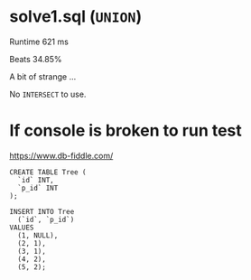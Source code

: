 # solve1.sql (`UNION`)

Runtime 621 ms

Beats 34.85%

A bit of strange ...

No `INTERSECT` to use.

# If console is broken to run test

https://www.db-fiddle.com/

```
CREATE TABLE Tree (
  `id` INT,
  `p_id` INT
);

INSERT INTO Tree
  (`id`, `p_id`)
VALUES
  (1, NULL),
  (2, 1),
  (3, 1),
  (4, 2),
  (5, 2);
```
